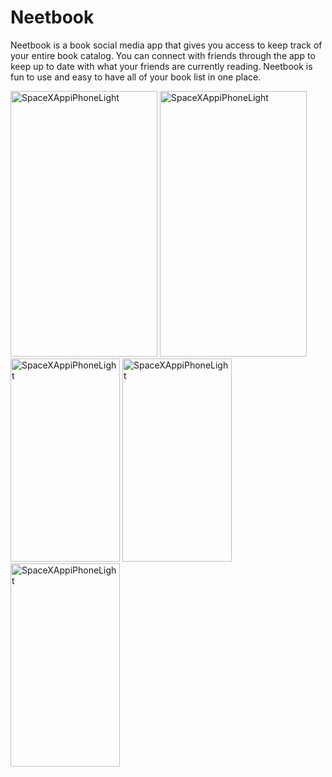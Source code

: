 <h1>Neetbook</h1>
<p>Neetbook is a book social media app that gives you access to keep track of your entire book catalog. You can connect with friends through the app to keep up to date with what your friends are currently reading. Neetbook is fun to use and easy to have all of your book list in one place. </p>

<img width="235" height="425" alt="SpaceXAppiPhoneLight" src="https://github.com/user-attachments/assets/d5f6c90a-f141-42a2-a66e-18a2918b27f6"/>
<img width="235" height="425" alt="SpaceXAppiPhoneLight" src="https://github.com/user-attachments/assets/c2dfbd3b-4583-49ae-b3d1-4da6726d6c39"/>
<br>
<img width="175" height="325" alt="SpaceXAppiPhoneLight" src="https://github.com/user-attachments/assets/74a2e219-e4a3-4c16-8c0d-3a6207674f39"/>
<img width="175" height="325" alt="SpaceXAppiPhoneLight" src="https://github.com/user-attachments/assets/771cb312-6f42-4e0b-ab6c-43fe715c26b9"/>
<img width="175" height="325" alt="SpaceXAppiPhoneLight" src="https://github.com/user-attachments/assets/1eae375d-a3c0-448d-92e7-d93729e4048f"/>
